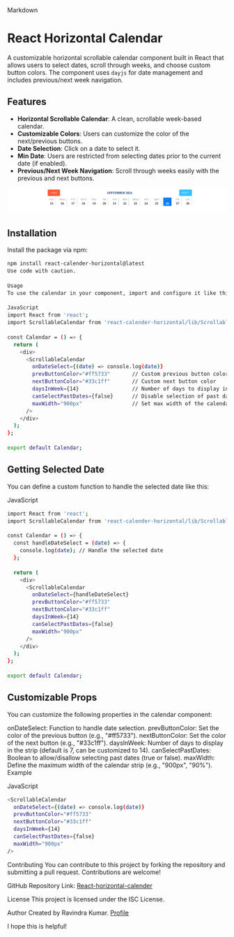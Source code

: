 Markdown
# React Horizontal Calendar

A customizable horizontal scrollable calendar component built in React that allows users to select dates, scroll through weeks, and choose custom button colors. The component uses `dayjs` for date management and includes previous/next week navigation.

## Features

* **Horizontal Scrollable Calendar**: A clean, scrollable week-based calendar.
* **Customizable Colors**: Users can customize the color of the next/previous buttons.
* **Date Selection**: Click on a date to select it.
* **Min Date**: Users are restricted from selecting dates prior to the current date (if enabled).
* **Previous/Next Week Navigation**: Scroll through weeks easily with the previous and next buttons.

<img src="./preview.png">

## Installation

Install the package via npm:

```bash
npm install react-calender-horizontal@latest
Use code with caution.

Usage
To use the calendar in your component, import and configure it like this:

JavaScript
import React from 'react';
import ScrollableCalendar from 'react-calender-horizontal/lib/ScrollableCalendar';

const Calendar = () => {
  return (
    <div>
      <ScrollableCalendar
        onDateSelect={(date) => console.log(date)}
        prevButtonColor="#ff5733"       // Custom previous button color
        nextButtonColor="#33c1ff"       // Custom next button color
        daysInWeek={14}                 // Number of days to display in a week strip
        canSelectPastDates={false}      // Disable selection of past dates
        maxWidth="900px"                // Set max width of the calendar strip
      />
    </div>
  );
};

export default Calendar;

```


## Getting Selected Date
You can define a custom function to handle the selected date like this:

JavaScript
```bash
import React from 'react';
import ScrollableCalendar from 'react-calender-horizontal/lib/ScrollableCalendar';

const Calendar = () => {
  const handleDateSelect = (date) => {
    console.log(date); // Handle the selected date
  };

  return (
    <div>
      <ScrollableCalendar
        onDateSelect={handleDateSelect}
        prevButtonColor="#ff5733"
        nextButtonColor="#33c1ff"
        daysInWeek={14}
        canSelectPastDates={false}
        maxWidth="900px"
      />
    </div>
  );
};

export default Calendar;
```


## Customizable Props
You can customize the following properties in the calendar component:

onDateSelect: Function to handle date selection.
prevButtonColor: Set the color of the previous button (e.g., "#ff5733").
nextButtonColor: Set the color of the next button (e.g., "#33c1ff").
daysInWeek: Number of days to display in the strip (default is 7, can be customized to 14).
canSelectPastDates: Boolean to allow/disallow selecting past dates (true or false).
maxWidth: Define the maximum width of the calendar strip (e.g., "900px", "90%").
Example

JavaScript
```bash
<ScrollableCalendar
  onDateSelect={(date) => console.log(date)}
  prevButtonColor="#ff5733"
  nextButtonColor="#33c1ff"
  daysInWeek={14}
  canSelectPastDates={false}
  maxWidth="900px"
/>
```


Contributing
You can contribute to this project by forking the repository and submitting a pull request. Contributions are welcome!

GitHub Repository Link: <a href="https://github.com/Ravindra9555/React-horizontal-calender" target="_balnk">React-horizontal-calender</a>

License
This project is licensed under the ISC License.

Author
Created by Ravindra Kumar.  <a href="https://ravindra.vercel.app" target="_balnk">Profile</a>


I hope this is helpful!